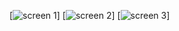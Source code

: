 [![screen 1](https://github.com/kimar/PullToReveal/raw/master/Screenshots/1.png)]
[![screen 2](https://github.com/kimar/PullToReveal/raw/master/Screenshots/2.png)]
[![screen 3](https://github.com/kimar/PullToReveal/raw/master/Screenshots/3.png)]